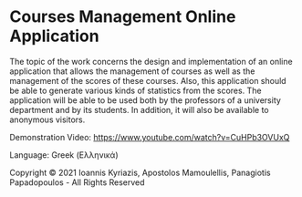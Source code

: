 # Courses Management Online Application

The topic of the work concerns the design and implementation of an online application that allows the management of courses as well as the management of the scores of these courses. Also, this application should be able to generate various kinds of statistics from the scores. The application will be able to be used both by the professors of a university department and by its students. In addition, it will also be available to anonymous visitors.

Demonstration Video: https://www.youtube.com/watch?v=CuHPb3OVUxQ

Language: Greek (Ελληνικά)

Copyright © 2021 Ioannis Kyriazis, Apostolos Mamoulellis, Panagiotis Papadopoulos - All Rights Reserved
